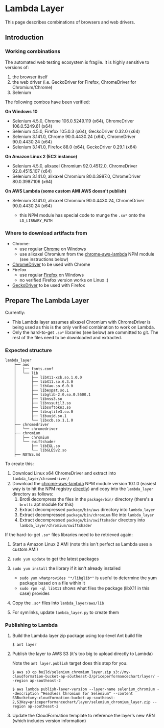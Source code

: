 # Lambda Layer

This page describes combinations of browsers and web drivers.

## Introduction

### Working combinations

The automated web testing ecosystem is fragile. It is highly sensitive to versions of:

1. the browser itself
1. the web driver (i.e. GeckoDriver for Firefox, ChromeDriver for Chromium/Chrome)
1. Selenium

The following combos have been verified:

**On Windows 10**

* Selenium 4.5.0, Chrome  106.0.5249.119 (x64), ChromeDriver 106.0.5249.61 (x64)
* Selenium 4.5.0, Firefox 105.0.3 (x64), GeckoDriver 0.32.0 (x64)
* Selenium 3.141.0, Chrome 90.0.4430.24 (x64), ChromeDriver 90.0.4430.24 (x64)
* Selenium 3.141.0, Firefox 88.0 (x64), GeckoDriver 0.29.1 (x64)

**On Amazon Linux 2 (EC2 instance)**

* Selenium 4.5.0, alixaxel Chromium 92.0.4512.0, ChromeDriver 92.0.4515.107 (x64)
* Selenium 3.141.0, alixaxel Chromium 80.0.3987.0, ChromeDriver 80.0.3987.106 (x64)

**On AWS Lambda (some custom AMI AWS doesn't publish)**

* Selenium 3.141.0, alixaxel Chromium 90.0.4430.24, ChromeDriver 90.0.4430.24 (x64)

	* this NPM module has special code to munge the ``.so*`` onto the ``LD_LIBRARY_PATH``

### Where to download artifacts from

* Chrome:
	* use regular [Chrome](https://www.google.com/chrome/) on Windows
	* use alixaxel Chromium from the [chrome-aws-lambda](https://github.com/alixaxel/chrome-aws-lambda) NPM module (see instructions below)
* [ChromeDriver](https://chromedriver.chromium.org/downloads) to be used with Chrome
* Firefox
	* use regular [Firefox](https://www.mozilla.org/en-US/firefox/new/) on Windows
	* no verified Firefox version works on Linux :(
* [GeckoDriver](https://github.com/mozilla/geckodriver/releases) to be used with Firefox


## Prepare The Lambda Layer

Currently:

* This Lambda layer assumes alixaxel Chromium with ChromeDriver is being used as this is the only verified combination to work on Lambda.
* Only the hard-to-get ``.so*`` libraries (see below) are committed to git. The rest of the files need to be downloaded and extracted.

### Expected structure

```
lambda_layer
	├── aws
	│   ├── fonts.conf
	│   └── lib
	│       ├── libX11-xcb.so.1.0.0
	│       ├── libX11.so.6.3.0
	│       ├── libXau.so.6.0.0
	│       ├── libexpat.so.1
	│       ├── libglib-2.0.so.0.5600.1
	│       ├── libnss3.so
	│       ├── libnssutil3.so
	│       ├── libsoftokn3.so
	│       ├── libsqlite3.so.0
	│       ├── libuuid.so.1
	│       └── libxcb.so.1.1.0
	├── chromedriver
	│   └── chromedriver
	├── chromium
	│   ├── chromium
	│   └── swiftshader
	│       ├── libEGL.so
	│       └── libGLESv2.so
	├── NOTES.md
```

To create this:

1. Download Linux x64 ChromeDriver and extract into ``lambda_layer/chromedriver/``
1. Download the [chrome-aws-lambda](https://github.com/alixaxel/chrome-aws-lambda) NPM module version 10.1.0 (easiest way is to hit the NPM registry [directly](https://registry.npmjs.org/chrome-aws-lambda/-/chrome-aws-lambda-10.1.0.tgz)) and copy into the ``lambda_layer`` directory as follows:
    1. Brotli decompress the files in the ``package/bin/`` directory (there's a ``brotli`` apt module for this)
    1. Extract decompressed ``package/bin/aws`` directory into ``lambda_layer``
    1. Extract decompressed ``package/bin/chromium`` file into ``lambda_layer``
    1. Extract decompressed ``package/bin/swiftshader`` directory into ``lambda_layer/chromium/swiftshader``

If the hard-to-get ``.so*`` files libraries need to be retrieved again:

1. Start a Amazon Linux 2 AMI (note this isn't perfect as Lambda uses a custom AMI)
1. ``sudo yum update`` to get the latest packages
1. ``sudo yum install`` the library if it isn't already installed

	* ``sudo yum whatprovides "*/libglib*"`` is useful to determine the yum package based on a file within it
	* ``sudo rpm -ql libX11`` shows what files the package (libX11 in this case) provides

1. Copy the ``.so*`` files into ``lambda_layer/aws/lib``
1. For symlinks, update ``lambda_layer.py`` to create them

### Publishing to Lambda

1. Build the Lambda layer zip package using top-level Ant build file

	```
	$ ant layer
	```

1. Publish the layer to AWS S3 (it's too big to upload directly to Lambda)

	Note the ``ant layer.publish`` target does this step for you.

	```
	$ aws s3 cp build/selenium_chromium_layer.zip s3://my-cloudformation-bucket-ap-southeast-2/priceperformancechart/layer/ --region ap-southeast-2

	$ aws lambda publish-layer-version --layer-name selenium_chromium --description "Headless Chromium for Selenium" --content S3Bucket=my-cloudformation-bucket-ap-southeast-2,S3Key=priceperformancechart/layer/selenium_chromium_layer.zip --region ap-southeast-2
	```

1. Update the CloudFormation template to reference the layer's new ARN (which includes version information)
